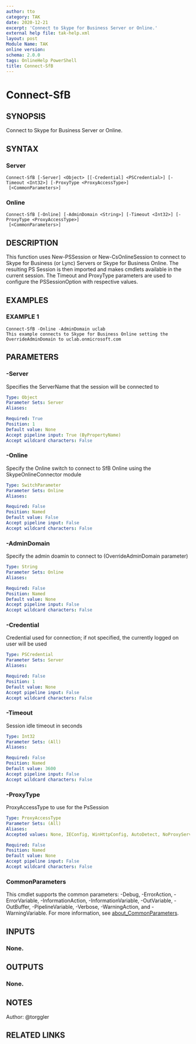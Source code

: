 ```yaml
---
author: tto
category: TAK
date: 2020-12-21
excerpt: 'Connect to Skype for Business Server or Online.'
external help file: tak-help.xml
layout: post
Module Name: TAK
online version:
schema: 2.0.0
tags: OnlineHelp PowerShell
title: Connect-SfB
---
```


# Connect-SfB

## SYNOPSIS
Connect to Skype for Business Server or Online.

## SYNTAX

### Server
```
Connect-SfB [-Server] <Object> [[-Credential] <PSCredential>] [-Timeout <Int32>] [-ProxyType <ProxyAccessType>]
 [<CommonParameters>]
```

### Online
```
Connect-SfB [-Online] [-AdminDomain <String>] [-Timeout <Int32>] [-ProxyType <ProxyAccessType>]
 [<CommonParameters>]
```

## DESCRIPTION
This function uses New-PSSession or New-CsOnlineSession to connect to Skype for Business (or Lync) Servers
or Skype for Business Online.
The resulting PS Session is then imported and makes cmdlets available in the current session.
The Timeout and ProxyType parameters are used to configure the PSSessionOption with respective values.

## EXAMPLES

### EXAMPLE 1
```
Connect-SfB -Online -AdminDomain uclab
This example connects to Skype for Business Online setting the OverrideAdminDomain to uclab.onmicrosoft.com
```

## PARAMETERS

### -Server
Specifies the ServerName that the session will be connected to

```yaml
Type: Object
Parameter Sets: Server
Aliases:

Required: True
Position: 1
Default value: None
Accept pipeline input: True (ByPropertyName)
Accept wildcard characters: False
```

### -Online
Specify the Online switch to connect to SfB Online using the SkypeOnlineConnector module

```yaml
Type: SwitchParameter
Parameter Sets: Online
Aliases:

Required: False
Position: Named
Default value: False
Accept pipeline input: False
Accept wildcard characters: False
```

### -AdminDomain
Specify the admin doamin to connect to (OverrideAdminDomain parameter)

```yaml
Type: String
Parameter Sets: Online
Aliases:

Required: False
Position: Named
Default value: None
Accept pipeline input: False
Accept wildcard characters: False
```

### -Credential
Credential used for connection; if not specified, the currently logged on user will be used

```yaml
Type: PSCredential
Parameter Sets: Server
Aliases:

Required: False
Position: 1
Default value: None
Accept pipeline input: False
Accept wildcard characters: False
```

### -Timeout
Session idle timeout in seconds

```yaml
Type: Int32
Parameter Sets: (All)
Aliases:

Required: False
Position: Named
Default value: 3600
Accept pipeline input: False
Accept wildcard characters: False
```

### -ProxyType
ProxyAccessType to use for the PsSession

```yaml
Type: ProxyAccessType
Parameter Sets: (All)
Aliases:
Accepted values: None, IEConfig, WinHttpConfig, AutoDetect, NoProxyServer

Required: False
Position: Named
Default value: None
Accept pipeline input: False
Accept wildcard characters: False
```

### CommonParameters
This cmdlet supports the common parameters: -Debug, -ErrorAction, -ErrorVariable, -InformationAction, -InformationVariable, -OutVariable, -OutBuffer, -PipelineVariable, -Verbose, -WarningAction, and -WarningVariable. For more information, see [about_CommonParameters](http://go.microsoft.com/fwlink/?LinkID=113216).

## INPUTS

### None.
## OUTPUTS

### None.
## NOTES
Author: @torggler

## RELATED LINKS
